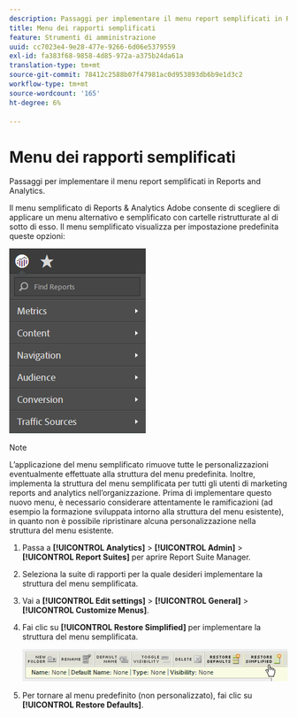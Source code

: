 ```yaml
---
description: Passaggi per implementare il menu report semplificati in Reports and Analytics.
title: Menu dei rapporti semplificati
feature: Strumenti di amministrazione
uuid: cc7023e4-9e28-477e-9266-6d06e5379559
exl-id: fa383f68-9858-4d85-972a-a375b24da61a
translation-type: tm+mt
source-git-commit: 78412c2588b07f47981ac0d953893db6b9e1d3c2
workflow-type: tm+mt
source-wordcount: '165'
ht-degree: 6%

---
```


# Menu dei rapporti semplificati

Passaggi per implementare il menu report semplificati in Reports and Analytics.

Il menu semplificato di Reports &amp; Analytics Adobe consente di scegliere di applicare un menu alternativo e semplificato con cartelle ristrutturate al di sotto di esso. Il menu semplificato visualizza per impostazione predefinita queste opzioni:

![](assets/simplified-menu.png)

>[!NOTE]
>
>L’applicazione del menu semplificato rimuove tutte le personalizzazioni eventualmente effettuate alla struttura del menu predefinita. Inoltre, implementa la struttura del menu semplificata per tutti gli utenti di marketing reports and analytics nell’organizzazione. Prima di implementare questo nuovo menu, è necessario considerare attentamente le ramificazioni (ad esempio la formazione sviluppata intorno alla struttura del menu esistente), in quanto non è possibile ripristinare alcuna personalizzazione nella struttura del menu esistente.

1. Passa a **[!UICONTROL Analytics]** > **[!UICONTROL Admin]** > **[!UICONTROL Report Suites]** per aprire Report Suite Manager.
1. Seleziona la suite di rapporti per la quale desideri implementare la struttura del menu semplificata.
1. Vai a **[!UICONTROL Edit settings]** > **[!UICONTROL General]** > **[!UICONTROL Customize Menus]**.
1. Fai clic su **[!UICONTROL Restore Simplified]** per implementare la struttura del menu semplificata.

   ![](assets/restore-simplified.png)

1. Per tornare al menu predefinito (non personalizzato), fai clic su **[!UICONTROL Restore Defaults]**.
